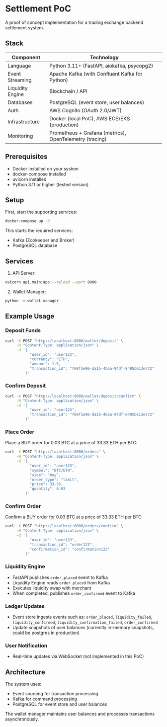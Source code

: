 # Settlement PoC

A proof of concept implementation for a trading exchange backend settlement system.

## Stack

| Component          | Technology                              |
|--------------------|-----------------------------------------|
| Language           | Python 3.11+ (FastAPI, aiokafka, psycopg2) |
| Event Streaming     | Apache Kafka (with Confluent Kafka for Python) |
| Liquidity Engine         | Blockchain / API                    |
| Databases          | PostgreSQL (event store, user balances) |
| Auth               | AWS Cognito (OAuth 2.0/JWT)            |
| Infrastructure    | Docker (local PoC), AWS ECS/EKS (production) |
| Monitoring         | Prometheus + Grafana (metrics), OpenTelemetry (tracing) |

## Prerequisites

- Docker installed on your system
- docker-compose installed
- uvicorn installed
- Python 3.11 or higher (tested version)

## Setup

First, start the supporting services:

```bash
docker-compose up -d
```

This starts the required services:
- Kafka (Zookeeper and Broker)
- PostgreSQL database

## Services

1. API Server:
```bash
uvicorn api.main:app --reload --port 8000
```

2. Wallet Manager:
```bash
python -m wallet.manager
```

## Example Usage

### Deposit Funds
```bash
curl -X POST "http://localhost:8000/wallet/deposit" \
     -H "Content-Type: application/json" \
     -d '{
           "user_id": "user123",
           "currency": "ETH",
           "amount": 1.5,
           "transaction_id": "769f1e96-da1b-4baa-94df-8495b613e772"
         }'
```

### Confirm Deposit
```bash
curl -X POST "http://localhost:8000/wallet/deposit/confirm" \
     -H "Content-Type: application/json" \
     -d '{
           "user_id": "user123",
           "transaction_id": "769f1e96-da1b-4baa-94df-8495b613e772"
         }'
```

### Place Order
Place a BUY order for 0.03 BTC at a price of 33.33 ETH per BTC:
```bash
curl -X POST "http://localhost:8000/orders" \
     -H "Content-Type: application/json" \
     -d '{
           "user_id": "user123",
           "symbol": "BTC/ETH",
           "side": "buy",
           "order_type": "limit",
           "price": 33.33,
           "quantity": 0.03
         }'
```


### Confirm Order
Confirm a BUY order for 0.03 BTC at a price of 33.33 ETH per BTC:
```bash
curl -X POST "http://localhost:8000/orders/confirm" \
     -H "Content-Type: application/json" \
     -d '{
           "user_id": "user123",
           "transaction_id": "order123",
           "confirmation_id": "confirmation123"
         }'
```

### Liquidity Engine
- FastAPI publishes `order_placed` event to Kafka
- Liquidity Engine reads `order_placed` from Kafka
- Executes liquidity swap with merchant
- When completed, publishes `order_confirmed` event to Kafka

### Ledger Updates
- Event store ingests events such as: `order_placed`, `liquidity_failed`, `liquidity_confirmed`, `liquidity_confirmation_failed`, `order_confirmed`
- Update snapshots of user balances (currently in-memory snapshots, could be postgres in production)

### User Notification
- Real-time updates via WebSocket (not implemented in this PoC)

## Architecture

The system uses:
- Event sourcing for transaction processing
- Kafka for command processing
- PostgreSQL for event store and user balances

The wallet manager maintains user balances and processes transactions asynchronously.